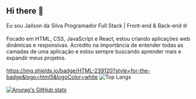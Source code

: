 ## Hi there 👋

Eu sou Jailson da Silva Programador Full Stack | Front-end & Back-end 🌐 <br><br>
Focado em HTML, CSS, JavaScript e React, estou criando aplicações web dinâmicas e responsivas. Acredito na importância de entender todas as camadas de uma aplicação e estou sempre buscando aprender mais e expandir meus projetos.
<br><br>
https://img.shields.io/badge/HTML-239120?style=for-the-badge&logo=html5&logoColor=white
![Top Langs](https://github-readme-stats.vercel.app/api/top-langs/?username=jailsonrj&layout=compact)
<br><br>
[![Anurag's GitHub stats](https://github-readme-stats.vercel.app/api?username=jailsonrj)](https://github.com/anuraghazra/github-readme-stats)
